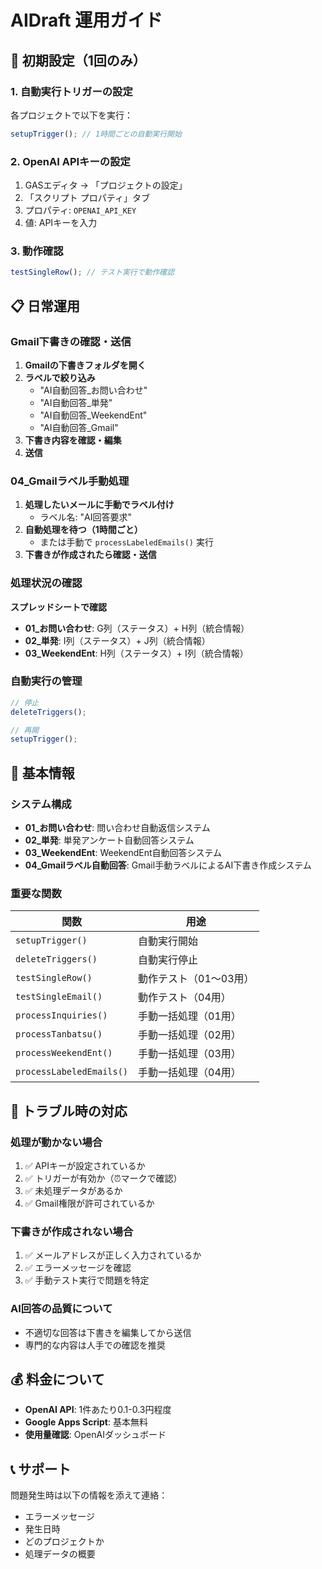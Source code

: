 # AIDraft 運用ガイド

## 🚀 初期設定（1回のみ）

### 1. 自動実行トリガーの設定
各プロジェクトで以下を実行：

```javascript
setupTrigger(); // 1時間ごとの自動実行開始
```

### 2. OpenAI APIキーの設定
1. GASエディタ → 「プロジェクトの設定」
2. 「スクリプト プロパティ」タブ
3. プロパティ: `OPENAI_API_KEY`
4. 値: APIキーを入力

### 3. 動作確認
```javascript
testSingleRow(); // テスト実行で動作確認
```

## 📋 日常運用

### Gmail下書きの確認・送信
1. **Gmailの下書きフォルダを開く**
2. **ラベルで絞り込み**
   - "AI自動回答_お問い合わせ"
   - "AI自動回答_単発"  
   - "AI自動回答_WeekendEnt"
   - "AI自動回答_Gmail"
3. **下書き内容を確認・編集**
4. **送信**

### 04_Gmailラベル手動処理
1. **処理したいメールに手動でラベル付け**
   - ラベル名: "AI回答要求"
2. **自動処理を待つ（1時間ごと）**
   - または手動で `processLabeledEmails()` 実行
3. **下書きが作成されたら確認・送信**

### 処理状況の確認
**スプレッドシートで確認**
- **01_お問い合わせ**: G列（ステータス）+ H列（統合情報）
- **02_単発**: I列（ステータス）+ J列（統合情報）
- **03_WeekendEnt**: H列（ステータス）+ I列（統合情報）

### 自動実行の管理
```javascript
// 停止
deleteTriggers();

// 再開
setupTrigger();
```

## 🔧 基本情報

### システム構成
- **01_お問い合わせ**: 問い合わせ自動返信システム
- **02_単発**: 単発アンケート自動回答システム  
- **03_WeekendEnt**: WeekendEnt自動回答システム
- **04_Gmailラベル自動回答**: Gmail手動ラベルによるAI下書き作成システム

### 重要な関数
| 関数 | 用途 |
|---|---|
| `setupTrigger()` | 自動実行開始 |
| `deleteTriggers()` | 自動実行停止 |
| `testSingleRow()` | 動作テスト（01～03用） |
| `testSingleEmail()` | 動作テスト（04用） |
| `processInquiries()` | 手動一括処理（01用） |
| `processTanbatsu()` | 手動一括処理（02用） |
| `processWeekendEnt()` | 手動一括処理（03用） |
| `processLabeledEmails()` | 手動一括処理（04用） |

## 🚨 トラブル時の対応

### 処理が動かない場合
1. ✅ APIキーが設定されているか
2. ✅ トリガーが有効か（⏰マークで確認）
3. ✅ 未処理データがあるか
4. ✅ Gmail権限が許可されているか

### 下書きが作成されない場合
1. ✅ メールアドレスが正しく入力されているか
2. ✅ エラーメッセージを確認
3. ✅ 手動テスト実行で問題を特定

### AI回答の品質について
- 不適切な回答は下書きを編集してから送信
- 専門的な内容は人手での確認を推奨

## 💰 料金について
- **OpenAI API**: 1件あたり0.1-0.3円程度
- **Google Apps Script**: 基本無料
- **使用量確認**: OpenAIダッシュボード

## 📞 サポート
問題発生時は以下の情報を添えて連絡：
- エラーメッセージ
- 発生日時
- どのプロジェクトか
- 処理データの概要